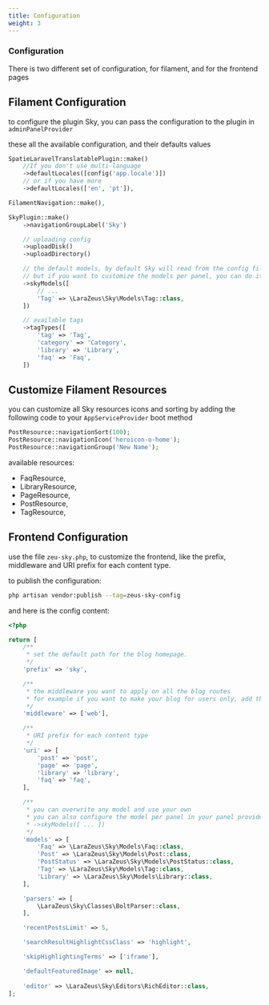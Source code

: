 ```yaml
---
title: Configuration
weight: 3
---
```


### Configuration

There is two different set of configuration, for filament, and for the frontend pages

## Filament Configuration

to configure the plugin Sky, you can pass the configuration to the plugin in `adminPanelProvider`

these all the available configuration, and their defaults values

```php
SpatieLaravelTranslatablePlugin::make()
    //If you don't use multi-language
    ->defaultLocales([config('app.locale')])
    // or if you have more
    ->defaultLocales(['en', 'pt']),

FilamentNavigation::make(),

SkyPlugin::make()
    ->navigationGroupLabel('Sky')

    // uploading config
    ->uploadDisk()
    ->uploadDirectory()

    // the default models, by default Sky will read from the config file 'zeus-sky'.
    // but if you want to customize the models per panel, you can do it here 
    ->skyModels([
        // ...
        'Tag' => \LaraZeus\Sky\Models\Tag::class,
    ])

    // available tags
    ->tagTypes([
        'tag' => 'Tag',
        'category' => 'Category',
        'library' => 'Library',
        'faq' => 'Faq',
    ])
```

## Customize Filament Resources

you can customize all Sky resources icons and sorting by adding the following code to your `AppServiceProvider` boot method

```php
PostResource::navigationSort(100);
PostResource::navigationIcon('heroicon-o-home');
PostResource::navigationGroup('New Name');
```

available resources:

- FaqResource, 
- LibraryResource, 
- PageResource, 
- PostResource, 
- TagResource,

## Frontend Configuration

use the file `zeu-sky.php`, to customize the frontend, like the prefix, middleware and URI prefix for each content type.

to publish the configuration:

```bash
php artisan vendor:publish --tag=zeus-sky-config
```

and here is the config content:

```php
<?php

return [
    /**
     * set the default path for the blog homepage.
     */
    'prefix' => 'sky',

    /**
     * the middleware you want to apply on all the blog routes
     * for example if you want to make your blog for users only, add the middleware 'auth'.
     */
    'middleware' => ['web'],

    /**
     * URI prefix for each content type
     */
    'uri' => [
        'post' => 'post',
        'page' => 'page',
        'library' => 'library',
        'faq' => 'faq',
    ],

    /**
     * you can overwrite any model and use your own
     * you can also configure the model per panel in your panel provider using:
     * ->skyModels([ ... ])
     */
    'models' => [
        'Faq' => \LaraZeus\Sky\Models\Faq::class,
        'Post' => \LaraZeus\Sky\Models\Post::class,
        'PostStatus' => \LaraZeus\Sky\Models\PostStatus::class,
        'Tag' => \LaraZeus\Sky\Models\Tag::class,
        'Library' => \LaraZeus\Sky\Models\Library::class,
    ],

    'parsers' => [
        \LaraZeus\Sky\Classes\BoltParser::class,
    ],

    'recentPostsLimit' => 5,

    'searchResultHighlightCssClass' => 'highlight',

    'skipHighlightingTerms' => ['iframe'],

    'defaultFeaturedImage' => null,
    
    'editor' => \LaraZeus\Sky\Editors\RichEditor::class,
];
```

